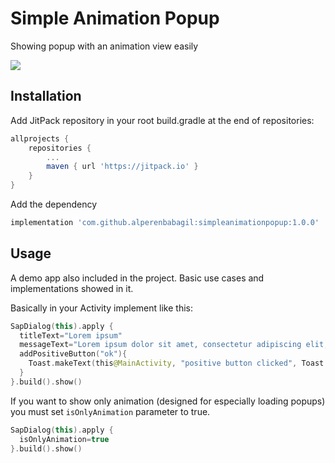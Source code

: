 # Simple Animation Popup
Showing popup with an animation view easily

![](https://media.giphy.com/media/VcxL0025VcDPVpLWsQ/giphy.gif)

## Installation

Add JitPack repository in your root build.gradle at the end of repositories:
```gradle
allprojects {
	repositories {
		...
		maven { url 'https://jitpack.io' }
	}
}
```
Add the dependency
```gradle
implementation 'com.github.alperenbabagil:simpleanimationpopup:1.0.0'
```

## Usage

A demo app also included in the project. Basic use cases and implementations showed in it.

Basically in your Activity implement like this:
```kotlin
SapDialog(this).apply {
  titleText="Lorem ipsum"
  messageText="Lorem ipsum dolor sit amet, consectetur adipiscing elit, sed do eiusmod"
  addPositiveButton("ok"){
    Toast.makeText(this@MainActivity, "positive button clicked", Toast.LENGTH_SHORT).show()
  }
}.build().show()
```

If you want to show only animation (designed for especially loading popups) you must set `isOnlyAnimation` parameter to true.
```kotlin
SapDialog(this).apply {
  isOnlyAnimation=true
}.build().show()
```

